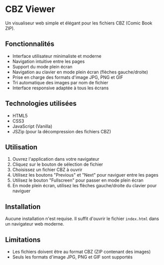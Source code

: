 # CBZ Viewer

Un visualiseur web simple et élégant pour les fichiers CBZ (Comic Book ZIP).

## Fonctionnalités

- Interface utilisateur minimaliste et moderne
- Navigation intuitive entre les pages
- Support du mode plein écran
- Navigation au clavier en mode plein écran (flèches gauche/droite)
- Prise en charge des formats d'image JPG, PNG et GIF
- Tri automatique des images par nom de fichier
- Interface responsive adaptée à tous les écrans

## Technologies utilisées

- HTML5
- CSS3
- JavaScript (Vanilla)
- JSZip (pour la décompression des fichiers CBZ)

## Utilisation

1. Ouvrez l'application dans votre navigateur
2. Cliquez sur le bouton de sélection de fichier
3. Choisissez un fichier CBZ à ouvrir
4. Utilisez les boutons "Previous" et "Next" pour naviguer entre les pages
5. Utilisez le bouton "Fullscreen" pour passer en mode plein écran
6. En mode plein écran, utilisez les flèches gauche/droite du clavier pour naviguer

## Installation

Aucune installation n'est requise. Il suffit d'ouvrir le fichier `index.html` dans un navigateur web moderne.

## Limitations

- Les fichiers doivent être au format CBZ (ZIP contenant des images)
- Seuls les formats d'image JPG, PNG et GIF sont supportés
